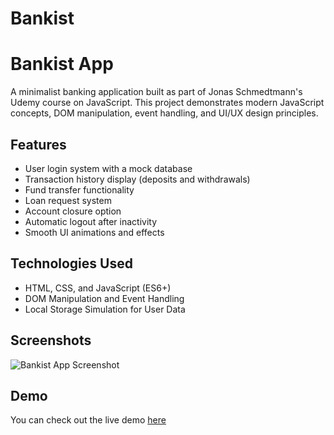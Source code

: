 # Bankist
# Bankist App

A minimalist banking application built as part of Jonas Schmedtmann's Udemy course on JavaScript. This project demonstrates modern JavaScript concepts, DOM manipulation, event handling, and UI/UX design principles.

## Features

- User login system with a mock database
- Transaction history display (deposits and withdrawals)
- Fund transfer functionality
- Loan request system
- Account closure option
- Automatic logout after inactivity
- Smooth UI animations and effects

## Technologies Used

- HTML, CSS, and JavaScript (ES6+)
- DOM Manipulation and Event Handling
- Local Storage Simulation for User Data

## Screenshots

![Bankist App Screenshot](https://github.com/user-attachments/assets/188f53bf-87a3-4db1-b1b5-04667c9f2aed)


## Demo

You can check out the live demo [here](#)
